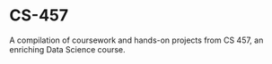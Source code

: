 # CS-457
A compilation of coursework and hands-on projects from CS 457, an enriching Data Science course.
